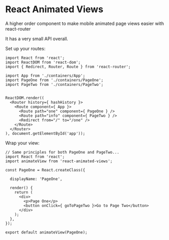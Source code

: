 # React Animated Views

A higher order component to make mobile animated page views easier with react-router


It has a very small API overall.

Set up your routes:

```
import React from 'react';
import ReactDOM from 'react-dom';
import { Redirect, Router, Route } from 'react-router';

import App from './containers/App';
import PageOne from './containers/PageOne';
import PageTwo from './containers/PageTwo';


ReactDOM.render((
  <Router history={ hashHistory }>
    <Route component={ App }>
      <Route path="one" component={ PageOne } />
      <Route path="info" component={ PageTwo } />
      <Redirect from="/" to="/one" />
    </Route>
  </Router>
), document.getElementById('app'));
```

Wrap your view:

```
// Same principles for both PageOne and PageTwo...
import React from 'react';
import animateView from 'react-animated-views';

const PageOne = React.createClass({

  displayName: 'PageOne',

  render() {
    return (
      <div>
        <p>Page One</p>
        <button onClick={ goToPageTwo }>Go to Page Two</button>
      </div>
    );
  },
});

export default animateView(PageOne);
```
